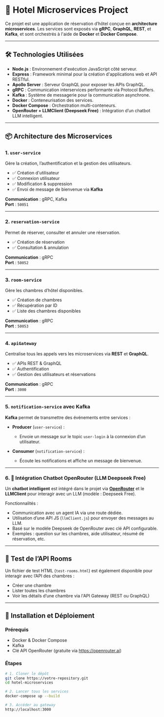 # 🏨 Hotel Microservices Project

Ce projet est une application de réservation d’hôtel conçue en **architecture microservices**. Les services sont exposés via **gRPC**, **GraphQL**, **REST**, et **Kafka**, et sont orchestrés à l'aide de **Docker** et **Docker Compose**.

---

## 🛠️ Technologies Utilisées

- **Node.js** : Environnement d'exécution JavaScript côté serveur.  
- **Express** : Framework minimal pour la création d'applications web et API RESTful.  
- **Apollo Server** : Serveur GraphQL pour exposer les APIs GraphQL.  
- **gRPC** : Communication interservices performante via Protocol Buffers.  
- **Kafka** : Système de messagerie pour la communication asynchrone.  
- **Docker** : Conteneurisation des services.  
- **Docker Compose** : Orchestration multi-conteneurs.  
- **OpenRouter + LLMClient (Deepseek Free)** : Intégration d’un chatbot LLM intelligent.  

---

## 📦 Architecture des Microservices

### 1. `user-service`

Gère la création, l’authentification et la gestion des utilisateurs.

- ✅ Création d'utilisateur  
- ✅ Connexion utilisateur  
- ✅ Modification & suppression  
- ✅ Envoi de message de bienvenue via **Kafka**

**Communication** : gRPC, Kafka  
**Port** : `50051`

---

### 2. `reservation-service`

Permet de réserver, consulter et annuler une réservation.

- ✅ Création de réservation  
- ✅ Consultation & annulation  

**Communication** : gRPC  
**Port** : `50052`

---

### 3. `room-service`

Gère les chambres d’hôtel disponibles.

- ✅ Création de chambres  
- ✅ Récupération par ID  
- ✅ Liste des chambres disponibles  

**Communication** : gRPC  
**Port** : `50053`

---

### 4. `apiGateway`

Centralise tous les appels vers les microservices via **REST** et **GraphQL**.

- ✅ APIs REST & GraphQL  
- ✅ Authentification  
- ✅ Gestion des utilisateurs et réservations  

**Communication** : gRPC  
**Port** : `3000`

---

### 5. `notification-service` avec Kafka

**Kafka** permet de transmettre des événements entre services :

- **Producer** (`user-service`) :
  - Envoie un message sur le topic `user-login` à la connexion d’un utilisateur.

- **Consumer** (`notification-service`) :
  - Écoute les notifications et affiche un message de bienvenue.

---

### 6. 🤖 Intégration Chatbot OpenRouter (LLM Deepseek Free)

Un **chatbot intelligent** est intégré dans le projet via **[OpenRouter](https://openrouter.ai/)** et le **LLMClient** pour interagir avec un LLM (modèle : Deepseek Free).

Fonctionnalités :

- Communication avec un agent IA via une route dédiée.
- Utilisation d’une API JS (`llmClient.js`) pour envoyer des messages au LLM.
- Basé sur le modèle Deepseek de OpenRouter avec clé API configurable.
- Exemples : question sur les chambres, aide utilisateur, résumé de réservation, etc.

---

## 🧪 Test de l’API Rooms

Un fichier de test HTML (`test-rooms.html`) est également disponible pour interagir avec l’API des chambres :

- Créer une chambre
- Lister toutes les chambres
- Voir les détails d’une chambre via l'API Gateway (REST ou GraphQL)

---

## 🔧 Installation et Déploiement

### Prérequis

- Docker & Docker Compose  
- Kafka  
- Clé API OpenRouter (gratuite via https://openrouter.ai)

### Étapes

```bash
# 1. Cloner le dépôt
git clone https://votre-repository.git
cd hotel-microservices

# 2. Lancer tous les services
docker-compose up --build

# 3. Accéder au gateway
http://localhost:3000
